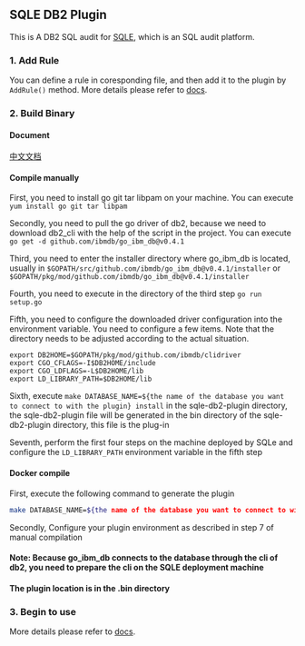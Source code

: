 ## SQLE DB2 Plugin

This is A DB2 SQL audit for  [SQLE](https://github.com/actiontech/sqle), which is an SQL audit platform.

### 1. Add Rule

You can define a rule in coresponding file, and then add it to the plugin by `AddRule()` method. More details please
refer to [docs](https://actiontech.github.io/sqle-docs-cn/3.modules/3.7_auditplugin/auditplugin_development.html).

### 2. Build Binary

#### Document
[中文文档](https://github.com/actiontech/sqle/discussions/360)

#### Compile manually

First, you need to install go git tar libpam on your machine. You can execute ```yum install go git tar libpam```

Secondly, you need to pull the go driver of db2, because we need to download db2_cli with the help of the script in the
project. You can execute ```go get -d github.com/ibmdb/go_ibm_db@v0.4.1```

Third, you need to enter the installer directory where go_ibm_db is located, usually
in `$GOPATH/src/github.com/ibmdb/go_ibm_db@v0.4.1/installer`
or `$GOPATH/pkg/mod/github.com/ibmdb/go_ibm_db@v0.4.1/installer`

Fourth, you need to execute in the directory of the third step ```go run setup.go```

Fifth, you need to configure the downloaded driver configuration into the environment variable. You need to configure a
few items. Note that the directory needs to be adjusted according to the actual situation.

```
export DB2HOME=$GOPATH/pkg/mod/github.com/ibmdb/clidriver
export CGO_CFLAGS=-I$DB2HOME/include
export CGO_LDFLAGS=-L$DB2HOME/lib
export LD_LIBRARY_PATH=$DB2HOME/lib
```

Sixth, execute ```make DATABASE_NAME=${the name of the database you want to connect to with the plugin} install``` in the sqle-db2-plugin directory, the sqle-db2-plugin file will be generated in the
bin directory of the sqle-db2-plugin directory, this file is the plug-in

Seventh, perform the first four steps on the machine deployed by SQLe and configure the `LD_LIBRARY_PATH` environment
variable in the fifth step

#### Docker compile

First, execute the following command to generate the plugin

```bash
make DATABASE_NAME=${the name of the database you want to connect to with the plugin} docker_install
```

Secondly, Configure your plugin environment as described in step 7 of manual compilation

#### Note: Because go_ibm_db connects to the database through the cli of db2, you need to prepare the cli on the SQLE deployment machine
#### The plugin location is in the .bin directory


### 3. Begin to use

More details please refer
to [docs](https://actiontech.github.io/sqle-docs-cn/3.modules/3.7_auditplugin/auditplugin_management.html).


